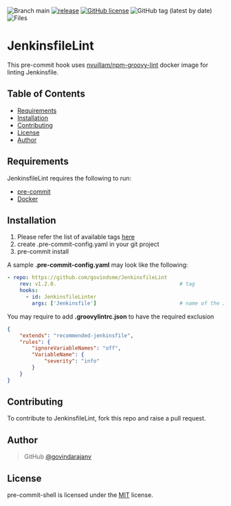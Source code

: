 ![Branch main](https://img.shields.io/badge/branch-main-brightgreen.svg?style=flat-square) [![release](https://github.com/govindsme/JenkinsfileLint/actions/workflows/release.yml/badge.svg)](https://github.com/govindsme/JenkinsfileLint/actions/workflows/release.yml)  [![GitHub license](https://img.shields.io/badge/license-MIT-blue.svg)](https://github.com/govindsme/JenkinsfileLint/blob/main/LICENSE)  ![GitHub tag (latest by date)](https://img.shields.io/github/v/tag/govindsme/JenkinsfileLint)   ![Files](https://img.shields.io/github/directory-file-count/govindsme/JenkinsfileLint  )

# JenkinsfileLint

This pre-commit hook uses [nvuillam/npm-groovy-lint](https://github.com/nvuillam/npm-groovy-lint) docker image for linting Jenkinsfile.


Table of Contents
-----------------

  * [Requirements](#requirements)
  * [Installation](#installation)
  * [Contributing](#contributing)
  * [License](#license)
  * [Author](#author)

Requirements
------------
  JenkinsfileLint requires the following to run:

  * [pre-commit](http://pre-commit.com)
  * [Docker](https://docs.docker.com/engine/install/)
    

Installation
---------

1. Please refer the list of available tags [here](https://github.com/govindsme/JenkinsfileLint/tags)
2. create .pre-commit-config.yaml in your git project
3. pre-commit install 


A sample **.pre-commit-config.yaml** may look like the following:

```yaml
- repo: https://github.com/govindsme/JenkinsfileLint
    rev: v1.2.0.                                        # tag
    hooks:
      - id: JenkinsfileLinter
        args: ['Jenkinsfile']                           # name of the Jenkinsfile
```

You may require to add **.groovylintrc.json** to have the required exclusion

```json
{
    "extends": "recommended-jenkinsfile",
    "rules": {
        "ignoreVariableNames": "off",
        "VariableName": {
            "severity": "info"
        }
    }
}
```

Contributing
------------

To contribute to JenkinsfileLint, fork this repo and raise a pull request. 


Author
------

> GitHub [@govindarajanv](https://github.com/govindarajanv)     


License
-------

pre-commit-shell is licensed under the [MIT](https://github.com/govindsme/JenkinsfileLint/blob/main/LICENSE) license.  
